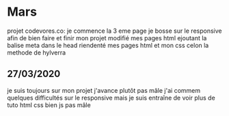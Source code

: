 # Mars

projet codevores.co:
je commence la 3 eme page 
je bosse sur le responsive afin de bien faire et finir mon projet
modifié mes pages html ejoutant la balise meta dans le head
riendenté mes pages html et mon css celon la methode de hylverra

## 27/03/2020

je suis toujours sur mon projet j'avance plutôt  pas mâle
j'ai commem quelques difficultés sur  le responsive  mais je suis entraîne de voir plus de tuto 
html css bien
js pas mâle 
